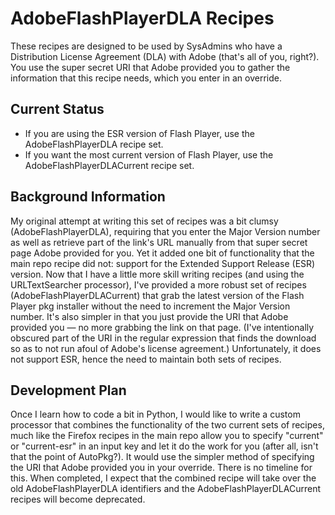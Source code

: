 AdobeFlashPlayerDLA Recipes
===========================

These recipes are designed to be used by SysAdmins who have a Distribution License Agreement (DLA) with Adobe (that's all of you, right?). You use the super secret URI that Adobe provided you to gather the information that this recipe needs, which you enter in an override.

Current Status
--------------
* If you are using the ESR version of Flash Player, use the AdobeFlashPlayerDLA recipe set.
* If you want the most current version of Flash Player, use the AdobeFlashPlayerDLACurrent recipe set.

Background Information
----------------------
My original attempt at writing this set of recipes was a bit clumsy (AdobeFlashPlayerDLA), requiring that you enter the Major Version number as well as retrieve part of the link's URL manually from that super secret page Adobe provided for you. Yet it added one bit of functionality that the main repo recipe did not: support for the Extended Support Release (ESR) version.
Now that I have a little more skill writing recipes (and using the URLTextSearcher processor), I've provided a more robust set of recipes (AdobeFlashPlayerDLACurrent) that grab the latest version of the Flash Player pkg installer without the need to increment the Major Version number. It's also simpler in that you just provide the URI that Adobe provided you — no more grabbing the link on that page. (I've intentionally obscured part of the URI in the regular expression that finds the download so as to not run afoul of Adobe's license agreement.) Unfortunately, it does not support ESR, hence the need to maintain both sets of recipes.

Development Plan
----------------
Once I learn how to code a bit in Python, I would like to write a custom processor that combines the functionality of the two current sets of recipes, much like the Firefox recipes in the main repo allow you to specify "current" or "current-esr" in an input key and let it do the work for you (after all, isn't that the point of AutoPkg?). It would use the simpler method of specifying the URI that Adobe provided you in your override. There is no timeline for this. When completed, I expect that the combined recipe will take over the old AdobeFlashPlayerDLA identifiers and the AdobeFlashPlayerDLACurrent recipes will become deprecated.